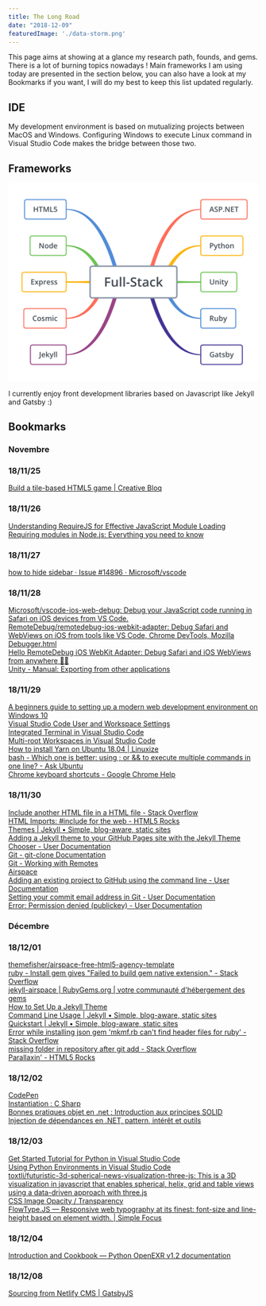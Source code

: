 ```yaml
---
title: The Long Road
date: "2018-12-09"
featuredImage: './data-storm.png'
---
```


This page aims at showing at a glance my research path, founds, and gems. 
There is a lot of burning topics nowadays ! 
Main frameworks I am using today are presented in the section below, you can also have a look at my Bookmarks if you want, I will do my best to keep this list updated regularly.

<!-- end -->

## IDE

My development environment is based on mutualizing projects between MacOS and Windows. Configuring Windows to execute Linux command in Visual Studio Code makes the bridge between those two.

## Frameworks

![map](./road-map-2018-12-09-12.43.51.png "XMind")

I currently enjoy front development libraries based on Javascript like Jekyll and Gatsby :)

## Bookmarks

<DT><H3 FOLDED></H3>
<DL><p>
        <DT><H3 FOLDED>Novembre</H3>
        <DL><p>
                <DT><H3 FOLDED>18/11/25</H3>
                <DL><p>
                        <DT><A HREF="https://www.creativebloq.com/html5/build-tile-based-html5-game-31410992">Build a tile-based HTML5 game | Creative Bloq</A>
                </DL><p>
                <DT><H3 FOLDED>18/11/26</H3>
                <DL><p>
                        <DT><A HREF="https://www.sitepoint.com/understanding-requirejs-for-effective-javascript-module-loading/">Understanding RequireJS for Effective JavaScript Module Loading</A>
                        <DT><A HREF="https://medium.freecodecamp.org/requiring-modules-in-node-js-everything-you-need-to-know-e7fbd119be8">Requiring modules in Node.js: Everything you need to know</A>
                </DL><p>
                <DT><H3 FOLDED>18/11/27</H3>
                <DL><p>
                        <DT><A HREF="https://github.com/Microsoft/vscode/issues/14896">how to hide sidebar · Issue #14896 · Microsoft/vscode</A>
                </DL><p>
                <DT><H3 FOLDED>18/11/28</H3>
                <DL><p>
                        <DT><A HREF="https://github.com/Microsoft/vscode-ios-web-debug">Microsoft/vscode-ios-web-debug: Debug your JavaScript code running in Safari on iOS devices from VS Code.</A>
                        <DT><A HREF="https://github.com/RemoteDebug/remotedebug-ios-webkit-adapter#getting-started">RemoteDebug/remotedebug-ios-webkit-adapter: Debug Safari and WebViews on iOS from tools like VS Code, Chrome DevTools, Mozilla Debugger.html</A>
                        <DT><A HREF="https://medium.com/@auchenberg/hello-remotedebug-ios-webkit-adapter-debug-safari-and-ios-webviews-from-anywhere-2a8553df7465">Hello RemoteDebug iOS WebKit Adapter: Debug Safari and iOS WebViews from anywhere 📡📱</A>
                        <DT><A HREF="https://docs.unity3d.com/Manual/HOWTO-exportFBX.html#Max">Unity - Manual: Exporting from other applications</A>
                </DL><p>
                <DT><H3 FOLDED>18/11/29</H3>
                <DL><p>
                        <DT><A HREF="https://medium.com/@mfosullivan/a-beginners-guide-to-setting-up-a-modern-web-development-environment-on-windows-10-4d75cd94cde8">A beginners guide to setting up a modern web development environment on Windows 10</A>
                        <DT><A HREF="https://code.visualstudio.com/docs/getstarted/settings">Visual Studio Code User and Workspace Settings</A>
                        <DT><A HREF="https://code.visualstudio.com/docs/editor/integrated-terminal">Integrated Terminal in Visual Studio Code</A>
                        <DT><A HREF="https://code.visualstudio.com/docs/editor/multi-root-workspaces#_settings">Multi-root Workspaces in Visual Studio Code</A>
                        <DT><A HREF="https://linuxize.com/post/how-to-install-yarn-on-ubuntu-18-04/">How to install Yarn on Ubuntu 18.04 | Linuxize</A>
                        <DT><A HREF="https://askubuntu.com/questions/334994/which-one-is-better-using-or-to-execute-multiple-commands-in-one-line">bash - Which one is better: using ; or &amp;&amp; to execute multiple commands in one line? - Ask Ubuntu</A>
                        <DT><A HREF="https://support.google.com/chrome/answer/157179?hl=en">Chrome keyboard shortcuts - Google Chrome Help</A>
                </DL><p>
                <DT><H3 FOLDED>18/11/30</H3>
                <DL><p>
                        <DT><A HREF="https://stackoverflow.com/questions/8988855/include-another-html-file-in-a-html-file">Include another HTML file in a HTML file - Stack Overflow</A>
                        <DT><A HREF="https://www.html5rocks.com/en/tutorials/webcomponents/imports/">HTML Imports: #include for the web - HTML5 Rocks</A>
                        <DT><A HREF="https://jekyllrb.com/docs/themes/">Themes | Jekyll • Simple, blog-aware, static sites</A>
                        <DT><A HREF="https://help.github.com/articles/adding-a-jekyll-theme-to-your-github-pages-site-with-the-jekyll-theme-chooser/">Adding a Jekyll theme to your GitHub Pages site with the Jekyll Theme Chooser - User Documentation</A>
                        <DT><A HREF="https://git-scm.com/docs/git-clone">Git - git-clone Documentation</A>
                        <DT><A HREF="https://git-scm.com/book/en/v2/Git-Basics-Working-with-Remotes">Git - Working with Remotes</A>
                        <DT><A HREF="http://jekyllthemes.org/themes/airspace/">Airspace</A>
                        <DT><A HREF="https://help.github.com/articles/adding-an-existing-project-to-github-using-the-command-line/">Adding an existing project to GitHub using the command line - User Documentation</A>
                        <DT><A HREF="https://help.github.com/articles/setting-your-commit-email-address-in-git/">Setting your commit email address in Git - User Documentation</A>
                        <DT><A HREF="https://help.github.com/articles/error-permission-denied-publickey/">Error: Permission denied (publickey) - User Documentation</A>
                </DL><p>
        </DL><p>
        <DT><H3 FOLDED>Décembre</H3>
        <DL><p>
                <DT><H3 FOLDED>18/12/01</H3>
                <DL><p>
                        <DT><A HREF="https://github.com/themefisher/airspace-free-html5-agency-template">themefisher/airspace-free-html5-agency-template</A>
                        <DT><A HREF="https://stackoverflow.com/questions/33201630/install-gem-gives-failed-to-build-gem-native-extension">ruby - Install gem gives "Failed to build gem native extension." - Stack Overflow</A>
                        <DT><A HREF="https://rubygems.org/gems/jekyll-airspace/versions/0.1.0">jekyll-airspace | RubyGems.org | votre communauté d'hébergement des gems</A>
                        <DT><A HREF="https://webdesign.tutsplus.com/tutorials/how-to-set-up-a-jekyll-theme--cms-26332">How to Set Up a Jekyll Theme</A>
                        <DT><A HREF="https://jekyllrb.com/docs/usage/">Command Line Usage | Jekyll • Simple, blog-aware, static sites</A>
                        <DT><A HREF="https://jekyllrb.com/docs/">Quickstart | Jekyll • Simple, blog-aware, static sites</A>
                        <DT><A HREF="https://stackoverflow.com/questions/20559255/error-while-installing-json-gem-mkmf-rb-cant-find-header-files-for-ruby">Error while installing json gem 'mkmf.rb can't find header files for ruby' - Stack Overflow</A>
                        <DT><A HREF="https://stackoverflow.com/questions/24423067/missing-folder-in-repository-after-git-add">missing folder in repository after git add - Stack Overflow</A>
                        <DT><A HREF="https://www.html5rocks.com/en/tutorials/speed/parallax/">Parallaxin' - HTML5 Rocks</A>
                </DL><p>
                <DT><H3 FOLDED>18/12/02</H3>
                <DL><p>
                        <DT><A HREF="https://codepen.io/#">CodePen</A>
                        <DT><A HREF="http://www.brainbell.com/tutors/C_Sharp/Instantiation.htm">Instantiation : C Sharp</A>
                        <DT><A HREF="https://philippe.developpez.com/articles/SOLIDdotNet/#LVI%20-%20C">Bonnes pratiques objet en .net : Introduction aux principes SOLID</A>
                        <DT><A HREF="https://philippe.developpez.com/articles/dotnet/injectiondedependances/">Injection de dépendances en .NET, pattern, intérêt et outils</A>
                </DL><p>
                <DT><H3 FOLDED>18/12/03</H3>
                <DL><p>
                        <DT><A HREF="https://code.visualstudio.com/docs/python/python-tutorial">Get Started Tutorial for Python in Visual Studio Code</A>
                        <DT><A HREF="https://code.visualstudio.com/docs/python/environments">Using Python Environments in Visual Studio Code</A>
                        <DT><A HREF="https://github.com/toxtli/futuristic-3d-spherical-news-visualization-three-js">toxtli/futuristic-3d-spherical-news-visualization-three-js: This is a 3D visualization in javascript that enables spherical, helix, grid and table views using a data-driven approach with three.js</A>
                        <DT><A HREF="https://www.w3schools.com/css/css_image_transparency.asp">CSS Image Opacity / Transparency</A>
                        <DT><A HREF="http://simplefocus.com/flowtype/">FlowType.JS — Responsive web typography at its finest: font-size and line-height based on element width. | Simple Focus</A>
                </DL><p>
                <DT><H3 FOLDED>18/12/04</H3>
                <DL><p>
                        <DT><A HREF="http://excamera.com/articles/26/doc/intro.html">Introduction and Cookbook — Python OpenEXR v1.2 documentation</A>
                </DL><p>
                <DT><H3 FOLDED>18/12/08</H3>
                <DL><p>
                        <DT><A HREF="https://www.gatsbyjs.org/docs/sourcing-from-netlify-cms/">Sourcing from Netlify CMS | GatsbyJS</A>
                </DL><p>
        </DL><p>
</DL><p>